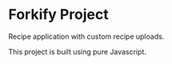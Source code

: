 # Forkify Project

Recipe application with custom recipe uploads.

This project is built using pure Javascript.
